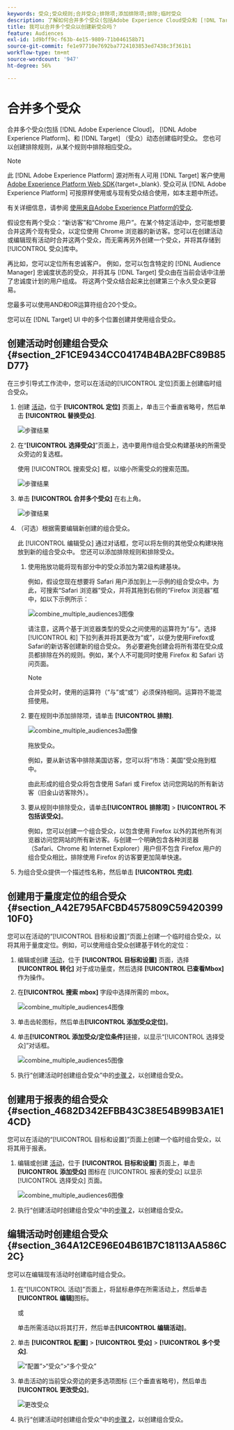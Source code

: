 ```yaml
---
keywords: 受众;受众规则;合并受众;排除项;添加排除项;排除;临时受众
description: 了解如何合并多个受众(包括Adobe Experience Cloud受众和 [!DNL Target] （受众）动态创建临时受众。
title: 我可以合并多个受众以创建新受众吗？
feature: Audiences
exl-id: 1d9bff9c-f63b-4e15-9809-71b046158b71
source-git-commit: fe1e97710e7692ba7724103853ed7438c3f361b1
workflow-type: tm+mt
source-wordcount: '947'
ht-degree: 56%

---
```


# 合并多个受众

合并多个受众(包括 [!DNL Adobe Experience Cloud]， [!DNL Adobe Experience Platform]、和 [!DNL Target] （受众）动态创建临时受众。 您也可以创建排除规则，从某个规则中排除相应受众。

>[!NOTE]
>
>此 [!DNL Adobe Experience Platform] 源对所有人可用 [!DNL Target] 客户使用 [Adobe Experience Platform Web SDK](https://experienceleague.adobe.com/docs/target-dev/developer/client-side/aep-web-sdk.html?lang=en){target=_blank}. 受众可从 [!DNL Adobe Experience Platform] 可按原样使用或与现有受众结合使用，如本主题中所述。
>
>有关详细信息，请参阅 [使用来自Adobe Experience Platform的受众](/help/main/c-target/c-audiences/audiences.md#aep).

假设您有两个受众：“新访客”和“Chrome 用户”。在某个特定活动中，您可能想要合并这两个现有受众，以定位使用 Chrome 浏览器的新访客。您可以在创建活动或编辑现有活动时合并这两个受众，而无需再另外创建一个受众，并将其存储到[!UICONTROL 受众]库中。

再比如，您可以定位所有忠诚客户。 例如，您可以包含特定的 [!DNL Audience Manager] 忠诚度状态的受众，并将其与 [!DNL Target] 受众由在当前会话中注册了忠诚度计划的用户组成。 将这两个受众结合起来比创建第三个永久受众更容易。

您最多可以使用AND和OR运算符组合20个受众。

您可以在 [!DNL Target] UI 中的多个位置创建并使用组合受众。

## 创建活动时创建组合受众 {#section_2F1CE9434CC04174B4BA2BFC89B85D77}

在三步引导式工作流中，您可以在活动的[!UICONTROL 定位]页面上创建临时组合受众。

1. 创建 [活动](/help/main/c-activities/activities.md#concept_D317A95A1AB54674BA7AB65C7985BA03)，位于 **[!UICONTROL 定位]** 页面上，单击三个垂直省略号，然后单击 **[!UICONTROL 替换受众]**.

   ![步骤结果](assets/edit_audience.png)

1. 在“**[!UICONTROL 选择受众]**”页面上，选中要用作组合受众构建基块的所需受众旁边的复选框。

   使用 [!UICONTROL 搜索受众] 框，以缩小所需受众的搜索范围。

   ![步骤结果](assets/combine_multiple_audiences1.png)

1. 单击 **[!UICONTROL 合并多个受众]** 在右上角。

   ![步骤结果](assets/combine_multiple_audiences2.png)

1. （可选）根据需要编辑新创建的组合受众。

   此 [!UICONTROL 编辑受众] 通过对话框，您可以将左侧的其他受众构建块拖放到新的组合受众中。 您还可以添加排除规则和排除受众。

   1. 使用拖放功能将现有部分中的受众添加为第2级构建基块。

      例如，假设您现在想要将 Safari 用户添加到上一示例的组合受众中。为此，可搜索“Safari 浏览器”受众，并将其拖到右侧的“Firefox 浏览器”框中，如以下示例所示：

      ![combine_multiple_audiences3图像](assets/combine_multiple_audiences3.png)

      请注意，这两个基于浏览器类型的受众之间使用的运算符为“与”。选择 [!UICONTROL 和] 下拉列表并将其更改为“或”，以便为使用Firefox或Safari的新访客创建新的组合受众。 务必要避免创建会将所有潜在受众成员都排除在外的规则。例如，某个人不可能同时使用 Firefox 和 Safari 访问页面。

      >[!NOTE]
      >
      >合并受众时，使用的运算符（“与”或“或”）必须保持相同。运算符不能混搭使用。

   1. 要在规则中添加排除项，请单击 **[!UICONTROL 排除]**.

      ![combine_multiple_audiences3a图像](assets/combine_multiple_audiences3a.png)

      拖放受众。

      例如，要从新访客中排除美国访客，您可以将“市场：美国”受众拖到框中。

      由此形成的组合受众将包含使用 Safari 或 Firefox 访问您网站的所有新访客（旧金山访客除外）。

   1. 要从规则中排除受众，请单击&#x200B;**[!UICONTROL 排除项]** > **[!UICONTROL 不包括该受众]**。

      例如，您可以创建一个组合受众，以包含使用 Firefox 以外的其他所有浏览器访问您网站的所有新访客。与创建一个明确包含各种浏览器（Safari、Chrome 和 Internet Explorer）用户但不包含 Firefox 用户的组合受众相比，排除使用 Firefox 的访客要更加简单快速。

1. 为组合受众提供一个描述性名称，然后单击 **[!UICONTROL 完成]**.

## 创建用于量度定位的组合受众 {#section_A42E795AFCBD4575809C5942039910F0}

您可以在活动的“[!UICONTROL 目标和设置]”页面上创建一个临时组合受众，以将其用于量度定位。例如，可以使用组合受众创建基于转化的定位：

1. 编辑或创建 [活动](/help/main/c-activities/activities.md#concept_D317A95A1AB54674BA7AB65C7985BA03)，位于 **[!UICONTROL 目标和设置]** 页面，选择 **[!UICONTROL 转化]** 对于成功量度，然后选择 **[!UICONTROL 已查看Mbox]** 作为操作。
1. 在&#x200B;**[!UICONTROL 搜索 mbox]** 字段中选择所需的 mbox。

   ![combine_multiple_audiences4图像](assets/combine_multiple_audiences4.png)

1. 单击齿轮图标，然后单击&#x200B;**[!UICONTROL 添加受众定位]**。
1. 单击&#x200B;**[!UICONTROL 添加受众/定位条件]**&#x200B;链接，以显示“[!UICONTROL 选择受众]”对话框。

   ![combine_multiple_audiences5图像](assets/combine_multiple_audiences5.png)

1. 执行“创建活动时创建组合受众”中的[步骤 2](/help/main/c-target/combining-multiple-audiences.md#section_2F1CE9434CC04174B4BA2BFC89B85D77)，以创建组合受众。

## 创建用于报表的组合受众 {#section_4682D342EFBB43C38E54B99B3A1E14CD}

您可以在活动的“[!UICONTROL 目标和设置]”页面上创建一个临时组合受众，以将其用于报表。

1. 编辑或创建 [活动](/help/main/c-activities/activities.md#concept_D317A95A1AB54674BA7AB65C7985BA03)，位于 **[!UICONTROL 目标和设置]** 页面上，单击 **[!UICONTROL 添加受众]** 图标在 [!UICONTROL 报表的受众] 以显示 [!UICONTROL 选择受众] 页面。

   ![combine_multiple_audiences6图像](assets/combine_multiple_audiences6.png)

1. 执行“创建活动时创建组合受众”中的[步骤 2](/help/main/c-target/combining-multiple-audiences.md#section_2F1CE9434CC04174B4BA2BFC89B85D77)，以创建组合受众。

## 编辑活动时创建组合受众 {#section_364A12CE96E04B61B7C18113AA586C2C}

您可以在编辑现有活动时创建临时组合受众。

1. 在“[!UICONTROL 活动]”页面上，将鼠标悬停在所需活动上，然后单击&#x200B;**[!UICONTROL 编辑]**&#x200B;图标。

   或

   单击所需活动以将其打开，然后单击&#x200B;**[!UICONTROL 编辑活动]**。

1. 单击 **[!UICONTROL 配置]** > **[!UICONTROL 受众]** > **[!UICONTROL 多个受众]**.

   ![“配置”>“受众”>“多个受众”](assets/combine_multiple_audiences7.png)

1. 单击活动的当前受众旁边的更多选项图标 (三个垂直省略号)，然后单击&#x200B;**[!UICONTROL 更改受众]**。

   ![更改受众](assets/combine_multiple_audiences8.png)

1. 执行“创建活动时创建组合受众”中的[步骤 2](/help/main/c-target/combining-multiple-audiences.md#section_2F1CE9434CC04174B4BA2BFC89B85D77)，以创建组合受众。

